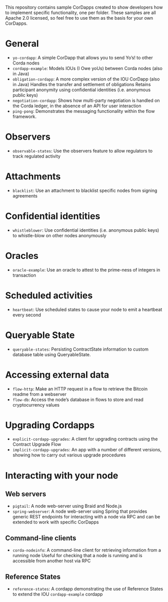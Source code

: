 This repository contains sample CorDapps created to show developers how to implement specific functionality, one per folder. These samples are all Apache 2.0 licensed, so feel free to use them as the basis for your own CorDapps.

# General

* `yo-cordapp`: A simple CorDapp that allows you to send Yo’s! to other Corda nodes
* `cordapp-example`: Models IOUs (I Owe yoUs) between Corda nodes (also in Java)
* `obligation-cordapp`: A more complex version of the IOU CorDapp (also in Java) Handles the transfer and settlement of obligations Retains participant anonymity using confidential identities (i.e. anonymous public keys)
* `negotiation-cordapp`: Shows how multi-party negotiation is handled on the Corda ledger, in the absence of an API for user interaction
* `ping-pong`: Demonstrates the messaging functionality within the flow framework.

# Observers

* `observable-states`: Use the observers feature to allow regulators to track regulated activity

# Attachments

* `blacklist`: Use an attachment to blacklist specific nodes from signing agreements

# Confidential identities

* `whistleblower`: Use confidential identities (i.e. anonymous public keys) to whistle-blow on other nodes anonymously

# Oracles

* `oracle-example`: Use an oracle to attest to the prime-ness of integers in transaction

# Scheduled activities

* `heartbeat`: Use scheduled states to cause your node to emit a heartbeat every second

# Queryable State
* `queryable-states`: Persisting ContractState information to custom database table using QueryableState.

# Accessing external data

* `flow-http`: Make an HTTP request in a flow to retrieve the Bitcoin readme from a webserver
* `flow-db`: Access the node’s database in flows to store and read cryptocurrency values

# Upgrading Cordapps

* `explicit-cordapp-upgrades`: A client for upgrading contracts using the Contract Upgrade Flow
* `implicit-cordapp-upgrades`: An app with a number of different versions, showing how to carry out various upgrade procedures

# Interacting with your node

## Web servers

* `pigtail`: A node web-server using Braid and Node.js
* `spring-webserver`: A node web-server using Spring that provides generic REST endpoints for interacting with a node via RPC and can be extended to work with specific CorDapps

## Command-line clients

* `corda-nodeinfo`: A command-line client for retrieving information from a running node Useful for checking that a node is running and is accessible from another host via RPC

## Reference States

* `reference-states`: A cordapp demonstrating the use of Reference States to extend the IOU `cordapp-example` cordapp
